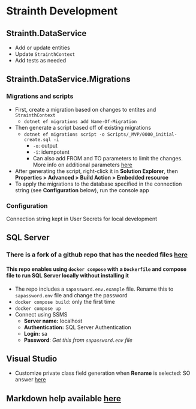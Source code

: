 # Strainth Development

## Strainth.DataService
- Add or update entities
- Update `StrainthContext`
- Add tests as needed

## Strainth.DataService.Migrations
### Migrations and scripts
- First, create a migration based on changes to entites and `StrainthContext`
    - `dotnet ef migrations add Name-Of-Migration`
- Then generate a script based off of existing migrations
    - `dotnet ef migrations script -o Scripts/_MVP/0000_initial-create.sql -i`
        - `-o`: output
        - `-i`: idempotent
        - Can also add FROM and TO parameters to limit the changes. More info on additional parameters [here](https://www.tektutorialshub.com/entity-framework-core/ef-core-script-migration)
- After generating the script, right-click it in **Solution Explorer**, then **Properties > Advanced > Build Action > Embedded resource**
- To apply the migrations to the database specified in the connection string (see **Configuration** below), run the console app
### Configuration
Connection string kept in User Secrets for local development

## SQL Server
### There is a fork of a github repo that has the needed files [here](https://github.com/joehernandez/SqlServerDockerCompose)
#### This repo enables using `docker compose` with a `Dockerfile` and compose file to run SQL Server locally without installing it
- The repo includes a `sapassword.env.example` file. Rename this to `sapassword.env` file and change the password 
- `docker compose build`: only the first time
- `docker compose up`
- Connect using SSMS
    - **Server name:** localhost
    - **Authentication:** SQL Server Authentication
    - **Login:** sa
    - **Password**: *Get this from `sapassword.env` file*

## Visual Studio
- Customize private class field generation when **Rename** is selected: SO answer [here](https://stackoverflow.com/questions/45736659/how-do-i-customize-visual-studios-private-field-generation-shortcut-for-constru#:~:text=Firstly%20you%20need%20to%20define%20a%20new%20naming,it%20will%20be%20named%20with%20a%20leading%20underscore.)

## Markdown help available [here](https://www.markdownguide.org/cheat-sheet)